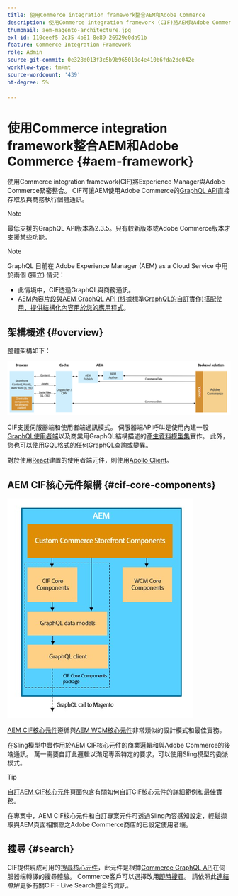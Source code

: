 ```yaml
---
title: 使用Commerce integration framework整合AEM和Adobe Commerce
description: 使用Commerce integration framework (CIF)將AEM與Adobe Commerce緊密整合。 CIF可讓AEM存取Adobe Commerce執行個體，並透過GraphQL與Adobe Commerce通訊。 它也可讓AEM作者使用產品和類別選擇器及產品主控台，來瀏覽隨選從Adobe Commerce擷取的產品和類別資料。 此外，CIF提供立即可用的店面，可加速商業專案。
thumbnail: aem-magento-architecture.jpg
exl-id: 110ceef5-2c35-4b81-8e89-26929c0da91b
feature: Commerce Integration Framework
role: Admin
source-git-commit: 0e328d013f3c5b9b965010e4e410b6fda2de042e
workflow-type: tm+mt
source-wordcount: '439'
ht-degree: 5%

---
```


# 使用Commerce integration framework整合AEM和Adobe Commerce {#aem-framework}

使用Commerce integration framework(CIF)將Experience Manager與Adobe Commerce緊密整合。 CIF可讓AEM使用Adobe Commerce的[GraphQL API](https://devdocs.magento.com/guides/v2.4/graphql/)直接存取及與商務執行個體通訊。

>[!NOTE]
>
> 最低支援的GraphQL API版本為2.3.5。只有較新版本或Adobe Commerce版本才支援某些功能。

>[!NOTE]
>
>GraphQL 目前在 Adobe Experience Manager (AEM) as a Cloud Service 中用於兩個 (獨立) 情況：
>
>* 此情境中，CIF透過GraphQL與商務通訊。
>* [AEM內容片段與AEM GraphQL API (根據標準GraphQL的自訂實作)搭配使用，提供結構化內容用於您的應用程式](/help/headless/graphql-api/content-fragments.md)。

## 架構概述 {#overview}

整體架構如下：

![CIF架構概述](../assets/AEM_Magento_Architecture.png)

CIF支援伺服器端和使用者端通訊模式。
伺服器端API呼叫是使用內建一般[GraphQL使用者端](https://github.com/adobe/commerce-cif-graphql-client)以及商業用GraphQL結構描述的[產生資料模型集](https://github.com/adobe/commerce-cif-magento-graphql)實作。 此外，您也可以使用GQL格式的任何GraphQL查詢或變異。

對於使用[React](https://reactjs.org/)建置的使用者端元件，則使用[Apollo Client](https://www.apollographql.com/docs/react/)。

## AEM CIF核心元件架構 {#cif-core-components}

![AEM CIF核心元件架構](../assets/cif-component-architecture.jpg)

[AEM CIF核心元件](https://github.com/adobe/aem-core-cif-components)遵循與[AEM WCM核心元件](https://github.com/adobe/aem-core-wcm-components)非常類似的設計模式和最佳實務。

在Sling模型中實作用於AEM CIF核心元件的商業邏輯和與Adobe Commerce的後端通訊。 萬一需要自訂此邏輯以滿足專案特定的要求，可以使用Sling模型的委派模式。

>[!TIP]
>
>[自訂AEM CIF核心元件](../customizing/customize-cif-components.md)頁面包含有關如何自訂CIF核心元件的詳細範例和最佳實務。

在專案中，AEM CIF核心元件和自訂專案元件可透過Sling內容感知設定，輕鬆擷取與AEM頁面相關聯之Adobe Commerce商店的已設定使用者端。

## 搜尋 {#search}

CIF提供現成可用的[搜尋核心元件](https://www.aemcomponents.dev/content/core-components-examples/library/commerce/search.html)，此元件是根據[Commerce GraphQL API](https://developer.adobe.com/commerce/webapi/graphql/)在伺服器端轉譯的搜尋體驗。 Commerce客戶可以選擇改用[即時搜尋](https://experienceleague.adobe.com/docs/commerce-merchant-services/live-search/guide-overview.html?lang=en)。 請依照此[連結](/help/commerce-cloud/integrating/live-search-plp.md)瞭解更多有關CIF - Live Search整合的資訊。

